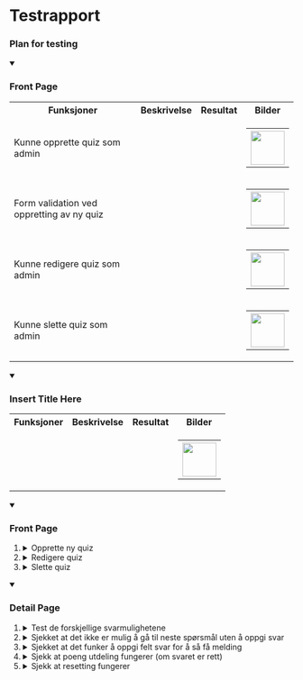 # Testrapport

### Plan for testing

  
<details open>
  <summary><h3>Front Page</h3></summary>

  <table>
    <tr>
      <th>Funksjoner</th>
      <th>Beskrivelse</th>
      <th>Resultat</th>
      <th>Bilder</th>
    </tr>
    <tr>
      <td>Kunne opprette quiz som admin</td>
      <td></td>
      <td></td>
      <td> 
        <table>
          <th><img src="" width="60" /></th>
        </table>
      </td>
    </tr>
    <tr>
      <td>Form validation ved oppretting av ny quiz</td>
      <td></td>
      <td></td>
      <td> 
        <table>
          <th><img src="" width="60" /></th>
        </table>
      </td>
    </tr>
    <tr>
      <td>Kunne redigere quiz som admin</td>
      <td></td>
      <td></td>
      <td> 
        <table>
          <th><img src="" width="60" /></th>
        </table>
      </td>
    </tr>
    <tr>
      <td>Kunne slette quiz som admin</td>
      <td></td>
      <td></td>
      <td> 
        <table>
          <th><img src="" width="60" /></th>
        </table>
      </td>
    </tr>
  </table>
</details>

  
<details open>
  <summary><h3>Insert Title Here</h3></summary>

  <table>
    <tr>
      <th>Funksjoner</th>
      <th>Beskrivelse</th>
      <th>Resultat</th>
      <th>Bilder</th>
    </tr>
    <tr>
      <td></td>
      <td></td>
      <td></td>
      <td> 
        <table>
          <th><img src="" width="60" /></th>
        </table>
      </td>
    </tr>
  </table>
</details>


<details open>
  <summary>
    <h3>Front Page</h3>
  </summary>
  <ol>
    <li>
      <details>
        <summary>Opprette ny quiz</summary>
        <ul>
          <li>
            <details>
              <summary>Sjekket at det er mulig å legge til spørsmål</summary>
              <table>
                <tr>
                  <th>Funksjon</th>
                  <th>Beskrivelse</th>
                  <th>Resultat</th>
                  <th>Bilder</th>
                </tr>
                <tr>
                  <th></th>
                  <td></td>
                  <td></td>
                  <td></td>
                </tr>
              </table>
            </details>
          </li>
          <li>
            <details>
              <summary>Sjekket at det er mulig å legge til svarmuligheter i et spørsmål</summary>
               <table>
                <tr>
                  <th>Funksjon</th>
                  <th>Beskrivelse</th>
                  <th>Resultat</th>
                  <th>Bilder</th>
                </tr>
                <tr>
                  <th></th>
                  <td></td>
                  <td></td>
                  <td></td>
                </tr>
              </table>
            </details>
          </li>
           <li>
            <details>
              <summary>Sjekket at det er mulig å endre spørsmålstype etter oppretting av spørsmål</summary>
               <table>
                <tr>
                  <th>Funksjon</th>
                  <th>Beskrivelse</th>
                  <th>Resultat</th>
                  <th>Bilder</th>
                </tr>
                <tr>
                  <th></th>
                  <td></td>
                  <td></td>
                  <td></td>
                </tr>
              </table>
            </details>
          </li>
          <li>
            <details>
              <summary>Sjekk at det ikke lar seg opprette quiz uten at alle påkrevde felt er utfylt</summary>
               <table>
                <tr>
                  <th>Funksjon</th>
                  <th>Beskrivelse</th>
                  <th>Resultat</th>
                  <th>Bilder</th>
                </tr>
                <tr>
                  <th></th>
                  <td></td>
                  <td></td>
                  <td></td>
                </tr>
              </table>
            </details>
          </li>
        </ul>
      </details>
    </li>
    <li>
      <details>
        <summary>Redigere quiz</summary>
        <ul>
          <li>
             <details>
              <summary>Sjekket at det er mulig å fjerne spørsmål</summary>
              <table>
                <tr>
                  <th>Funksjon</th>
                  <th>Beskrivelse</th>
                  <th>Resultat</th>
                  <th>Bilder</th>
                </tr>
                <tr>
                  <th></th>
                  <td></td>
                  <td></td>
                  <td></td>
                </tr>
              </table>
            </details>
          </li>
          <li>
            <details>
              <summary>Sjekket at lagring funker</summary>
               <table>
                <tr>
                  <th>Funksjon</th>
                  <th>Beskrivelse</th>
                  <th>Resultat</th>
                  <th>Bilder</th>
                </tr>
                <tr>
                  <th></th>
                  <td></td>
                  <td></td>
                  <td></td>
                </tr>
              </table>
            </details>
          </li>
        </ul>
      </details>
    </li>
    <li>
      <details>
        <summary>Slette quiz</summary>
        <ul>
          <li>Test1|</li>
        </ul>
      </details>
    </li>
  </ol>
</details>


<details open>
  <summary>
    <h3>Detail Page</h3>
  </summary>
  <ol>
    <li>
      <details>
        <summary>Test de forskjellige svarmulighetene</summary>
        <ul>
          <li>
            <details>
              <summary>Mulig å svare ved multiselect type</summary>
              <table>
                <tr>
                  <th>Funksjon</th>
                  <th>Beskrivelse</th>
                  <th>Resultat</th>
                  <th>Bilder</th>
                </tr>
                <tr>
                  <th></th>
                  <td></td>
                  <td></td>
                  <td>
                    <table>
                      <th><img src="https://github.com/ArvidWedtstein/Fagproove/assets/71834553/425bfd83-65b2-448a-9913-b5c41544bf09" width="200" /></th>
                      <th><img src="https://github.com/ArvidWedtstein/Fagproove/assets/71834553/6483a1e5-ad30-478f-88b4-56d6a716f819" width="200" /></th>
                    </table>
                  </td>
                </tr>
              </table>
            </details>
          </li>
          <li>
            <details>
              <summary>Mulig å svare ved radio type</summary>
               <table>
                <tr>
                  <th>Funksjon</th>
                  <th>Beskrivelse</th>
                  <th>Resultat</th>
                  <th>Bilder</th>
                </tr>
                <tr>
                  <th></th>
                  <td></td>
                  <td></td>
                  <td>
                    <table>
                      <th><img src="https://github.com/ArvidWedtstein/Fagproove/assets/71834553/44140bb5-e980-4f27-bbd0-4c2f1a24378b" width="200" /></th>
                    </table>
                  </td>
                </tr>
              </table>
            </details>
          </li>
          <li>
            <details>
              <summary>Mulig å svare ved dato type</summary>
               <table>
                <tr>
                  <th>Funksjon</th>
                  <th>Beskrivelse</th>
                  <th>Resultat</th>
                  <th>Bilder</th>
                </tr>
                <tr>
                  <th></th>
                  <td></td>
                  <td></td>
                  <td>
                    <table>
                      <th><img src="https://github.com/ArvidWedtstein/Fagproove/assets/71834553/bf393b5f-8c48-46e4-b893-84fe309922d0" width="200" /></th>
                      <th><img src="https://github.com/ArvidWedtstein/Fagproove/assets/71834553/9cd8e271-7fb4-4df0-bf46-718f338de585" width="200" /></th>
                    </table>
                  </td>
                </tr>
              </table>
            </details>
          </li>
          <li>
            <details>
              <summary>Mulig å svare ved text type</summary>
               <table>
                <tr>
                  <th>Funksjon</th>
                  <th>Beskrivelse</th>
                  <th>Resultat</th>
                  <th>Bilder</th>
                </tr>
                <tr>
                  <th></th>
                  <td></td>
                  <td></td>
                  <td>
                     <table>
                      <th><img src="https://github.com/ArvidWedtstein/Fagproove/assets/71834553/aa3bff79-15dc-4945-b47c-1c00e2d47c14" width="200" /></th>
                      <th><img src="https://github.com/ArvidWedtstein/Fagproove/assets/71834553/809ee50e-9d7f-4971-b0b2-6309d4aa74e1" width="200" /></th>
                    </table>
                  </td>
                </tr>
              </table>
            </details>
          </li>
        </ul>
      </details>
    </li>
    <li>
      <details>
        <summary>Sjekket at det ikke er mulig å gå til neste spørsmål uten å oppgi svar</summary>
        <table>
          <tr>
            <th>Funksjon</th>
            <th>Beskrivelse</th>
            <th>Resultat</th>
            <th>Bilder</th>
          </tr>
          <tr>
            <th>Prøvd å trykke på submit uten å ha oppgitt noe svar</th>
            <td></td>
            <td>Fikk opp feilmelding og siden gikk ikke videre.</td>
            <td>
              <table>
                <th><img src="https://github.com/ArvidWedtstein/Fagproove/assets/71834553/40f911ed-d858-4e14-a649-c8c04f51ff6b" width="200" /></th>
              </table>
            </td>
          </tr>
        </table>
      </details>
    </li>
     <li>
      <details>
        <summary>Sjekket at det funker å oppgi felt svar for å så få melding</summary>
        <table>
          <tr>
            <th>Funksjon</th>
            <th>Beskrivelse</th>
            <th>Resultat</th>
            <th>Bilder</th>
          </tr>
          <tr>
            <th>Prøvd å oppgi feil svar</th>
            <td></td>
            <td>Fikk opp feilmelding og hva rett svar ville vært</td>
            <td>
              <table>
                <th><img src="https://github.com/ArvidWedtstein/Fagproove/assets/71834553/0df47414-7f45-4db3-952e-65dfc31a3da7" width="200" /></th>
              </table>
            </td>
          </tr>
        </table>
      </details>
    </li>
    <li>
      <details>
        <summary>Sjekk at poeng utdeling fungerer (om svaret er rett)</summary>
        <table>
          <tr>
            <th>Funksjon</th>
            <th>Beskrivelse</th>
            <th>Resultat</th>
            <th>Bilder</th>
          </tr>
          <tr>
            <th>Gått gjennom alle spørsmålene og svart feil på ett</th>
            <td></td>
            <td>Fikk opp rett antall poeng</td>
            <td>
              <table>
                <th><img src="https://github.com/ArvidWedtstein/Fagproove/assets/71834553/d0324efd-dc9d-4159-8f66-329cc1b36455" width="200" /></th>
              </table>
            </td>
          </tr>
        </table>
      </details>
    </li>
    <li>
      <details>
        <summary>Sjekk at resetting fungerer</summary>
        <table>
          <tr>
            <th>Funksjon</th>
            <th>Beskrivelse</th>
            <th>Resultat</th>
            <th>Bilder</th>
          </tr>
          <tr>
            <th>Trykk på reset (øvre høyre hjørne)</th>
            <td></td>
            <td>Fikk oipp advarsel, og data ble slettet om "yes" ble trykket</td>
            <td>
              <table>
                <th><img src="https://github.com/ArvidWedtstein/Fagproove/assets/71834553/49c1cc1c-2c94-4d5b-b8bb-b5a20238a8e2" width="200" /></th>
                <th><img src="https://github.com/ArvidWedtstein/Fagproove/assets/71834553/dae15b15-5b16-4280-9ed3-35e947854b03" width="200" /></th>
              </table>
            </td>
          </tr>
        </table>
      </details>
    </li>
  </ol>
</details>
